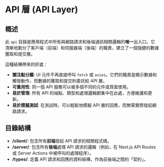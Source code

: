 # API 層 (API Layer)

## 概述

此 `api` 目錄是應用程式中所有與網路請求和後端通訊相關邏輯的**唯一**出入口。它清晰地劃分了客戶端（前端）和伺服器端（後端）的職責，建立了一個強健的數據獲取和提交層。

這種結構帶來的好處：

- **關注點分離**: UI 元件不再直接呼叫 `fetch` 或 `axios`。它們的職責是顯示數據和觸發動作，而數據的獲取和提交則委託給 API 層。
- **可重用性**: 同一個 API 服務可以被多個不同的元件或頁面使用。
- **易於管理**: 所有 API 的端點、類型和處理邏輯都集中在此處，方便維護和更新。
- **易於模擬測試**: 在測試時，可以輕鬆地模擬 API 層的回應，而無需實際發起網路請求。

## 目錄結構

- **/client/**: 包含所有**前端**發起 API 請求的相關程式碼。
- **/server/**: 包含所有**後端**處理 API 請求的邏輯（例如，在 Next.js API Routes 或 Server Actions 中被呼叫的處理程序）。
- **/types/**: 定義 API 請求和回應的資料結構，作為前後端之間的「契約」。
